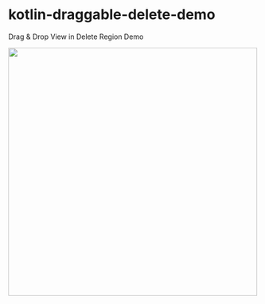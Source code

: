 # kotlin-draggable-delete-demo
Drag &amp; Drop View in Delete Region Demo

<img height="500" src="https://user-images.githubusercontent.com/48744669/103852576-b552db00-50de-11eb-920f-214a62be0f7b.gif" />

